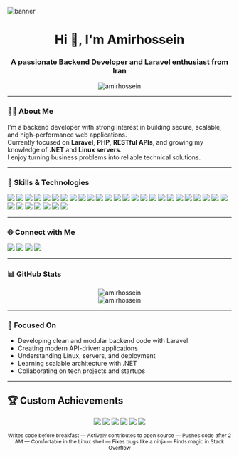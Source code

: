 ![banner](https://capsule-render.vercel.app/api?type=waving&color=0:8E2DE2,100:4A00E0&height=180&section=header&text=Amirhossein%20Peyravan&fontSize=30&fontColor=ffffff)

<h1 align="center">Hi 👋, I'm Amirhossein</h1>
<h3 align="center">A passionate Backend Developer and Laravel enthusiast from Iran</h3>

<p align="center">
  <img src="https://komarev.com/ghpvc/?username=amirhossein&label=Profile%20views&color=0e75b6&style=flat" alt="amirhossein" />
</p>

---

### 🧑‍💻 About Me
I'm a backend developer with strong interest in building secure, scalable, and high-performance web applications.  
Currently focused on **Laravel**, **PHP**, **RESTful APIs**, and growing my knowledge of **.NET** and **Linux servers**.  
I enjoy turning business problems into reliable technical solutions.  

---

### 🚀 Skills & Technologies
<p align="left">
  <img src="https://img.shields.io/badge/HTML5-E34F26?style=for-the-badge&logo=html5&logoColor=white"/>
  <img src="https://img.shields.io/badge/CSS3-1572B6?style=for-the-badge&logo=css3&logoColor=white"/>
  <img src="https://img.shields.io/badge/JavaScript-F7DF1E?style=for-the-badge&logo=javascript&logoColor=black"/>
  <img src="https://img.shields.io/badge/PHP-777BB4?style=for-the-badge&logo=php&logoColor=white"/>
  <img src="https://img.shields.io/badge/Laravel-F9322C?style=for-the-badge&logo=laravel&logoColor=white"/>
  <img src="https://img.shields.io/badge/Python-3776AB?style=for-the-badge&logo=python&logoColor=white"/>
  <img src="https://img.shields.io/badge/Django-092E20?style=for-the-badge&logo=django&logoColor=white"/>
  <img src="https://img.shields.io/badge/API-FF6C37?style=for-the-badge&logo=postman&logoColor=white"/>
  <img src="https://img.shields.io/badge/MySQL-4479A1?style=for-the-badge&logo=mysql&logoColor=white"/>
  <img src="https://img.shields.io/badge/Linux-FCC624?style=for-the-badge&logo=linux&logoColor=black"/>
  <img src="https://img.shields.io/badge/C%23-239120?style=for-the-badge&logo=c-sharp&logoColor=white"/>
  <img src="https://img.shields.io/badge/C++-00599C?style=for-the-badge&logo=c%2B%2B&logoColor=white"/>
  <img src="https://img.shields.io/badge/.NET-512BD4?style=for-the-badge&logo=dotnet&logoColor=white"/>
  <img src="https://img.shields.io/badge/Bootstrap-563D7C?style=for-the-badge&logo=bootstrap&logoColor=white"/>
  <img src="https://img.shields.io/badge/Node.js-339933?style=for-the-badge&logo=node.js&logoColor=white"/>
  <img src="https://img.shields.io/badge/Git-F05032?style=for-the-badge&logo=git&logoColor=white"/>
  <img src="https://img.shields.io/badge/GitHub-181717?style=for-the-badge&logo=github&logoColor=white"/>
  <img src="https://img.shields.io/badge/GitLab-FC6D26?style=for-the-badge&logo=gitlab&logoColor=white"/>
  <img src="https://img.shields.io/badge/Angular-DD0031?style=for-the-badge&logo=angular&logoColor=white"/>
  <img src="https://img.shields.io/badge/Server-Nginx-009639?style=for-the-badge&logo=nginx&logoColor=white"/>
  <img src="https://img.shields.io/badge/Docker-2496ED?style=for-the-badge&logo=docker&logoColor=white"/>
  <img src="https://img.shields.io/badge/Kubernetes-326CE5?style=for-the-badge&logo=kubernetes&logoColor=white"/>
  <img src="https://img.shields.io/badge/Elasticsearch-005571?style=for-the-badge&logo=elasticsearch&logoColor=white"/>
  <img src="https://img.shields.io/badge/Meilisearch-5C0DAC?style=for-the-badge&logo=meilisearch&logoColor=white"/>
  <img src="https://img.shields.io/badge/AI-FF6F00?style=for-the-badge&logo=openai&logoColor=white"/>
  <img src="https://img.shields.io/badge/Machine%20Learning-0A9396?style=for-the-badge&logo=scikit-learn&logoColor=white"/>
  <img src="https://img.shields.io/badge/Windows%20Forms-0078D6?style=for-the-badge&logo=windows&logoColor=white"/>
  <img src="https://img.shields.io/badge/WordPress-21759B?style=for-the-badge&logo=wordpress&logoColor=white"/>
  <img src="https://img.shields.io/badge/Manjaro-35BF5C?style=for-the-badge&logo=manjaro&logoColor=white"/>
  <img src="https://img.shields.io/badge/Fedora-294172?style=for-the-badge&logo=fedora&logoColor=white"/>
  <img src="https://img.shields.io/badge/Arch%20Linux-1793D1?style=for-the-badge&logo=arch-linux&logoColor=white"/>
  <img src="https://img.shields.io/badge/Go-00ADD8?style=for-the-badge&logo=go&logoColor=white"/>
</p>




---

### 🌐 Connect with Me
<p align="left">
  <a href="https://instagram.com/amirpeyravan" target="_blank"><img src="https://img.shields.io/badge/Instagram-E4405F?style=for-the-badge&logo=instagram&logoColor=white"/></a>
  <a href="https://github.com/amirpeyravan" target="_blank"><img src="https://img.shields.io/badge/GitHub-181717?style=for-the-badge&logo=github&logoColor=white"/></a>
  <a href="https://linkedin.com/in/amirpeyravan" target="_blank"><img src="https://img.shields.io/badge/LinkedIn-0A66C2?style=for-the-badge&logo=linkedin&logoColor=white"/></a>
  <a href="https://x.com/amirpeyravan" target="_blank"><img src="https://img.shields.io/badge/X-000000?style=for-the-badge&logo=x&logoColor=white"/></a>
</p>

---

### 📊 GitHub Stats
<p align="center">
  <img src="https://github-readme-stats.vercel.app/api?username=yourusername&show_icons=true&theme=radical" alt="amirhossein" />
  <br/>
  <img src="https://github-readme-stats.vercel.app/api/top-langs/?username=yourusername&layout=compact&theme=radical" alt="amirhossein" />
</p>

---

### 📌 Focused On
- Developing clean and modular backend code with Laravel
- Creating modern API-driven applications
- Understanding Linux, servers, and deployment
- Learning scalable architecture with .NET
- Collaborating on tech projects and startups

---

## 🏆 Custom Achievements

<p align="center">
  <img src="https://img.shields.io/badge/-Code%20Addict-orange?style=for-the-badge&logo=codeforces&logoColor=white" />
  <img src="https://img.shields.io/badge/-Open%20Source%20Supporter-brightgreen?style=for-the-badge&logo=github&logoColor=white"/>
  <img src="https://img.shields.io/badge/-Midnight%20Committer-purple?style=for-the-badge&logo=github&logoColor=white"/>
  <img src="https://img.shields.io/badge/-Terminal%20Warrior-black?style=for-the-badge&logo=linux&logoColor=white"/>
  <img src="https://img.shields.io/badge/-Bug%20Squasher-red?style=for-the-badge&logo=bugcrowd&logoColor=white"/>
  <img src="https://img.shields.io/badge/-Stack%20Overflow%20Lurker-yellow?style=for-the-badge&logo=stackoverflow&logoColor=white"/>
</p>

<p align="center">
  <sub>Writes code before breakfast — Actively contributes to open source — Pushes code after 2 AM — Comfortable in the Linux shell — Fixes bugs like a ninja — Finds magic in Stack Overflow</sub>
</p>

